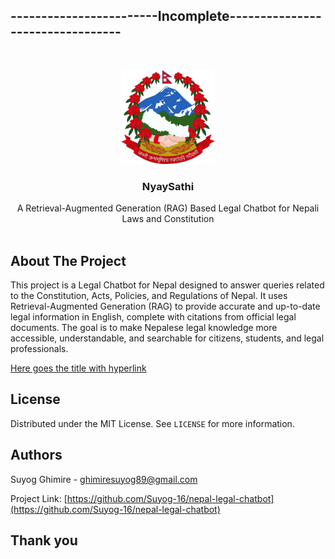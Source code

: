 <!-- PROJECT LOGO -->
## ------------------------Incomplete---------------------------------
<br />
<p align="center">
  <a href="https://github.com/Suyog-16/nepal-legal-chatbot">
    <img src="images/Emblem_of_Nepal.png" alt="Logo" width="150" height="150">
  </a>

  <h3 align="center">NyaySathi</h3>

  <p align="center">
    A Retrieval-Augmented Generation (RAG) Based Legal Chatbot for Nepali Laws and Constitution
    <br />
    <br />
    <!-- <a href="#usage">View Demo</a> -->

  </p>
</p>



<!-- TABLE OF CONTENTS -->
<!-- <details open="open">
  <summary>Table of Contents</summary>
  <ol>
    <li>
      <a href="#about-the-project">About The Project</a>
      <ul>
        <li><a href="#built-with">Built With</a></li>
      </ul>
    </li>
    <li>
      <a href="#getting-started">Getting Started</a>
      <ul>
        <li><a href="#dependencies">Dependencies</a></li>
        <li><a href="#installation">Installation</a></li>
      </ul>
    </li>
    <li><a href="#usage">Usage</a></li>
    <li><a href="#roadmap">Roadmap</a></li>
    <li><a href="#contributing">Contributing</a></li>
    <li><a href="#license">License</a></li>
    <li><a href="#authors">Authors</a></li>
    <li><a href="#acknowledgements">Acknowledgements</a></li>
  </ol>
</details> -->



<!-- ABOUT THE PROJECT -->
## About The Project

This project is a Legal Chatbot for Nepal designed to answer queries related to the Constitution, Acts, Policies, and Regulations of Nepal. It uses Retrieval-Augmented Generation (RAG) to provide accurate and up-to-date legal information in English, complete with citations from official legal documents. The goal is to make Nepalese legal knowledge more accessible, understandable, and searchable for citizens, students, and legal professionals.

[Here goes the title with hyperlink](https://github.com/catiaspsilva/README-template)

<!-- You can include tables or images to summarize your results when and if appropriate. -->

<!-- GETTING STARTED -->
<!-- ## Getting Started

In this section you should provide instructions on how to use this repository to recreate your project locally.

### Dependencies

Here, list all libraries, packages and other dependencies that need to be installed to run your project. Include library versions and how they should be installed if a special requirement is needed.

For example, this is how you would list them:
* Transformers 4.8.0
  ```sh
  conda install -c conda-forge transformers
  ```
* OpenCV 4.5.2
  ```sh
  conda install -c conda-forge opencv
  ``` -->
<!-- ### Alternative: Export your Environment

Alternatively, you can export your Python working environment, push it to your project's repository and allow users to clone it locally. This way, anyone can install it and they will have all dependencies needed. Here is how you export a copy of your Python environment:

  ```sh
  conda env export > requirements.yml
  ```

The user will be able to recreate it using:

  ```sh
  conda env create -f requirements.yml
  ```

### Installation

1. Clone the repo
   ```sh
   git clone https://github.com/catiaspsilva/README-template.git
   ```
2. Setup (and activate) your environment
  ```sh
  conda env create -f requirements.yml
  ``` -->

<!-- USAGE EXAMPLES -->
<!-- ## Usage

Use this space to show useful examples of how a project can be used. For course projects, include which file to execute and the format of any input variables.

Additional screenshots, code examples and demos work well in this space. You may also link to more resources.

_For more examples, please refer to the [Documentation](https://example.com)_ -->

<!-- ROADMAP -->
<!-- ## Roadmap

See the [open issues](https://github.com/catiaspsilva/README-template/issues) for a list of proposed features (and known issues). -->

<!-- CONTRIBUTING -->
<!-- ## Contributing

Contributions are what make the open source community such an amazing place to be learn, inspire, and create. Any contributions you make are **greatly appreciated**.

1. Fork the Project
2. Create your Feature Branch (`git checkout -b feature/AmazingFeature`)
3. Commit your Changes (`git commit -m 'Add some AmazingFeature'`)
4. Push to the Branch (`git push origin feature/AmazingFeature`)
5. Open a Pull Request -->


<!-- LICENSE -->
## License

Distributed under the MIT License. See `LICENSE` for more information.


<!-- Authors -->
## Authors

Suyog Ghimire - ghimiresuyog89@gmail.com

Project Link: [https://github.com/Suyog-16/nepal-legal-chatbot](https://github.com/Suyog-16/nepal-legal-chatbot)


<!-- ACKNOWLEDGEMENTS -->
<!-- ## Acknowledgements

You can acknowledge any individual, group, institution or service.
* [Catia Silva](https://faculty.eng.ufl.edu/catia-silva/)
* [GitHub Emoji Cheat Sheet](https://www.webpagefx.com/tools/emoji-cheat-sheet)
* [Img Shields](https://shields.io)
* [Choose an Open Source License](https://choosealicense.com)
* [GitHub Pages](https://pages.github.com)
* [Animate.css](https://daneden.github.io/animate.css)
* [Loaders.css](https://connoratherton.com/loaders)
* [Slick Carousel](https://kenwheeler.github.io/slick) -->

## Thank you

<!-- If this is useful: [![Buy me a coffee](https://www.buymeacoffee.com/assets/img/guidelines/download-assets-sm-1.svg)](https://www.buymeacoffee.com/catiaspsilva) -->